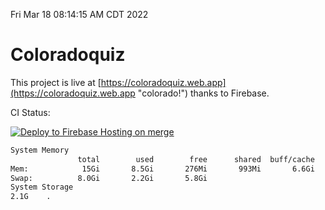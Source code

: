 Fri Mar 18 08:14:15 AM CDT 2022

# Coloradoquiz


This project is live at [https://coloradoquiz.web.app](https://coloradoquiz.web.app "colorado!") thanks to Firebase.

CI Status: 

[![Deploy to Firebase Hosting on merge](https://github.com/teamkushal/coloradoquiz/actions/workflows/firebase-hosting-merge.yml/badge.svg)](https://github.com/teamkushal/coloradoquiz/actions/workflows/firebase-hosting-merge.yml)

```bash
System Memory
               total        used        free      shared  buff/cache   available
Mem:            15Gi       8.5Gi       276Mi       993Mi       6.6Gi       5.4Gi
Swap:          8.0Gi       2.2Gi       5.8Gi
System Storage
2.1G	.
